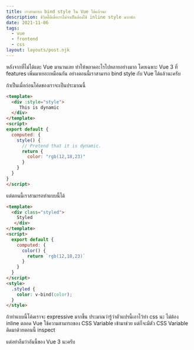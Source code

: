 ```yaml
---
title: เราสามารถ bind style ใน Vue ได้แล้วนะ
description: ชีวิตดี๊ดีเมื่อเราไม่จำเป็นต้องใช้ inline style มากนัก
date: 2021-11-06
tags:
  - vue
  - frontend
  - css
layout: layouts/post.njk
---
```

หลังจากที่ไม่ได้แตะ Vue มานานเลย ทำให้พลาดอะไรไปหลายอย่างมาก โดยเฉพาะ​ Vue 3 ที่ features เพิ่มมาเยอะเหมือนกัน อย่างตอนนี้เราสามารถ bind style กับ Vue ได้แล้วนะครับ

ถ้าเป็นเมื่อก่อนโค้ดของเราจะเป็นประมาณนี้
```html
<template>
  <div :style="style">
     This is dynamic
  </div>
</template>
<script>
export default {
  computed: {
    style() {
      // Pretend that it is dynamic.
      return {
        color: "rgb(12,18,23)"
      }
    }
  }
}
</script>
```

แต่ตอนนี้เราสามารถทำแบบนี้ได้
```html
<template>
  <div class="styled">
    Styled
   </div>
</template>
<script>
  export default {
    computed: {
      color() {
        return `rgb(12,18,23)`
      }
    }
  }
</script>
<style>
  .styled {
    color: v-bind(color);
  }
</style>
```

ถ้าทำแบบนี้โค้ดเราจะ expressive มากขึ้น ประมาณว่ารู้ว่าตัวแปรนี้เอาไว้ทำ css นะ ไม่ต้อง inline ตลอด Vue ใช้ความสามารถของ CSS Variable เข้ามาช่วย แต่ก็จะมีตัว CSS Variable ติดมาด้วยตอนนี้ inspect

แต่อย่าลืมว่าอันนี้ของ Vue 3 นะครับ